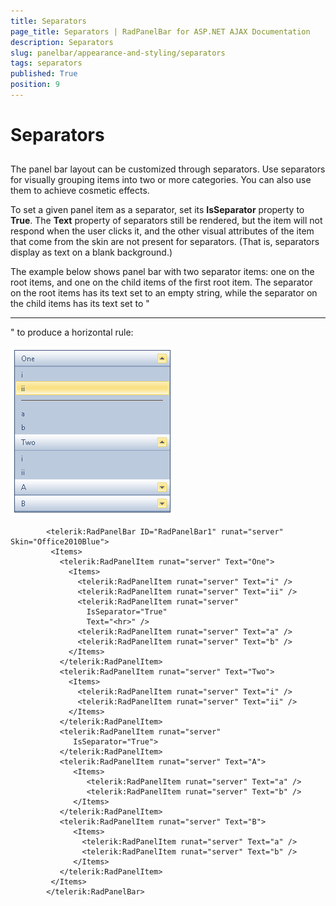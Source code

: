 ```yaml
---
title: Separators
page_title: Separators | RadPanelBar for ASP.NET AJAX Documentation
description: Separators
slug: panelbar/appearance-and-styling/separators
tags: separators
published: True
position: 9
---
```


# Separators



## 

The panel bar layout can be customized through separators. Use separators for visually grouping items into two or more categories. You can also use them to achieve cosmetic effects.

To set a given panel item as a separator, set its **IsSeparator** property to **True**. The **Text** property of separators still be rendered, but the item will not respond when the user clicks it, and the other visual attributes of the item that come from the skin are not present for separators. (That is, separators display as text on a blank background.)

The example below shows panel bar with two separator items: one on the root items, and one on the child items of the first root item. The separator on the root items has its text set to an empty string, while the separator on the child items has its text set to "<hr>" to produce a horizontal rule:

![Separators](images/panelbar_separators.png)

````ASPNET
	    <telerik:RadPanelBar ID="RadPanelBar1" runat="server" Skin="Office2010Blue">
	     <Items>
	       <telerik:RadPanelItem runat="server" Text="One">
	         <Items>
	           <telerik:RadPanelItem runat="server" Text="i" />
	           <telerik:RadPanelItem runat="server" Text="ii" />
	           <telerik:RadPanelItem runat="server"
	             IsSeparator="True"
	             Text="<hr>" />
	           <telerik:RadPanelItem runat="server" Text="a" />
	           <telerik:RadPanelItem runat="server" Text="b" />
	         </Items>
	       </telerik:RadPanelItem>
	       <telerik:RadPanelItem runat="server" Text="Two">
	         <Items>
	           <telerik:RadPanelItem runat="server" Text="i" />
	           <telerik:RadPanelItem runat="server" Text="ii" />
	         </Items>
	       </telerik:RadPanelItem>
	       <telerik:RadPanelItem runat="server"
	          IsSeparator="True">
	       </telerik:RadPanelItem>
	       <telerik:RadPanelItem runat="server" Text="A">
	          <Items>
	             <telerik:RadPanelItem runat="server" Text="a" />
	             <telerik:RadPanelItem runat="server" Text="b" />
	          </Items>
	       </telerik:RadPanelItem>
	       <telerik:RadPanelItem runat="server" Text="B">
	          <Items>
	            <telerik:RadPanelItem runat="server" Text="a" />
	            <telerik:RadPanelItem runat="server" Text="b" />
	          </Items>
	       </telerik:RadPanelItem>
	     </Items>
	    </telerik:RadPanelBar>
				
````


